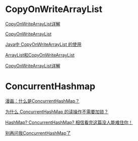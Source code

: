# CopyOnWriteArrayList

[CopyOnWriteArrayList详解](https://www.cnblogs.com/myseries/p/10877420.html)

[CopyOnWriteArrayList](https://www.jianshu.com/p/9b6a4d0b94ac)

[Java中 CopyOnWriteArrayList 的使用](https://blog.csdn.net/imzoer/article/details/9751591)

[ArrayList和CopyOnWriteArrayList](https://www.cnblogs.com/simple-focus/p/7439919.html)

[CopyOnWriteArrayList详解](https://my.oschina.net/jielucky/blog/167198)

# ConcurrentHashmap

[漫画：什么是ConcurrentHashMap？](https://zhuanlan.zhihu.com/p/31614308)

[为什么 ConcurrentHashMap 的读操作不需要加锁？](https://mp.weixin.qq.com/s/KPjFOIjMUJhHgP4Uw5bR5w)

[HashMap? ConcurrentHashMap? 相信看完这篇没人能难住你！](https://crossoverjie.top/2018/07/23/java-senior/ConcurrentHashMap/)

[别再问我ConcurrentHashMap了
](https://mp.weixin.qq.com/s?__biz=MzIwNTI2ODY5OA==&mid=2649938471&idx=1&sn=2964df2adc4feaf87c11b4915b9a018e)
